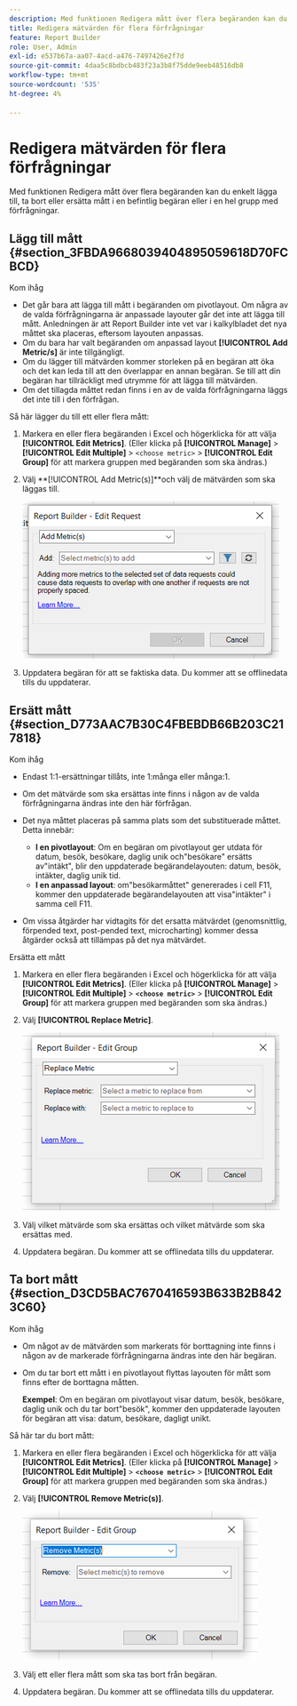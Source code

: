 ```yaml
---
description: Med funktionen Redigera mått över flera begäranden kan du enkelt lägga till, ta bort eller ersätta mått i en befintlig begäran eller i en hel grupp med förfrågningar.
title: Redigera mätvärden för flera förfrågningar
feature: Report Builder
role: User, Admin
exl-id: e537b67a-aa07-4acd-a476-7497426e2f7d
source-git-commit: 4daa5c8bdbcb483f23a3b8f75dde9eeb48516db8
workflow-type: tm+mt
source-wordcount: '535'
ht-degree: 4%

---
```


# Redigera mätvärden för flera förfrågningar

Med funktionen Redigera mått över flera begäranden kan du enkelt lägga till, ta bort eller ersätta mått i en befintlig begäran eller i en hel grupp med förfrågningar.

## Lägg till mått {#section_3FBDA9668039404895059618D70FCBCD}

Kom ihåg

* Det går bara att lägga till mått i begäranden om pivotlayout. Om några av de valda förfrågningarna är anpassade layouter går det inte att lägga till mått. Anledningen är att Report Builder inte vet var i kalkylbladet det nya måttet ska placeras, eftersom layouten anpassas.
* Om du bara har valt begäranden om anpassad layout **[!UICONTROL Add Metric/s]** är inte tillgängligt.
* Om du lägger till mätvärden kommer storleken på en begäran att öka och det kan leda till att den överlappar en annan begäran. Se till att din begäran har tillräckligt med utrymme för att lägga till mätvärden.
* Om det tillagda måttet redan finns i en av de valda förfrågningarna läggs det inte till i den förfrågan.

Så här lägger du till ett eller flera mått:

1. Markera en eller flera begäranden i Excel och högerklicka för att välja **[!UICONTROL Edit Metrics]**. (Eller klicka på **[!UICONTROL Manage]** > **[!UICONTROL Edit Multiple]** > `<choose metric>` > **[!UICONTROL Edit Group]** för att markera gruppen med begäranden som ska ändras.)
1. Välj **[!UICONTROL Add Metric(s)]**och välj de mätvärden som ska läggas till.

   ![](assets/add_metric.png)

1. Uppdatera begäran för att se faktiska data. Du kommer att se offlinedata tills du uppdaterar.

## Ersätt mått {#section_D773AAC7B30C4FBEBDB66B203C217818}

Kom ihåg

* Endast 1:1-ersättningar tillåts, inte 1:många eller många:1.
* Om det mätvärde som ska ersättas inte finns i någon av de valda förfrågningarna ändras inte den här förfrågan.
* Det nya måttet placeras på samma plats som det substituerade måttet. Detta innebär:

   * **I en pivotlayout**: Om en begäran om pivotlayout ger utdata för datum, besök, besökare, daglig unik och&quot;besökare&quot; ersätts av&quot;intäkt&quot;, blir den uppdaterade begärandelayouten: datum, besök, intäkter, daglig unik tid.
   * **I en anpassad layout**: om&quot;besökarmåttet&quot; genererades i cell F11, kommer den uppdaterade begärandelayouten att visa&quot;intäkter&quot; i samma cell F11.

* Om vissa åtgärder har vidtagits för det ersatta mätvärdet (genomsnittlig, förpended text, post-pended text, microcharting) kommer dessa åtgärder också att tillämpas på det nya mätvärdet.

Ersätta ett mått

1. Markera en eller flera begäranden i Excel och högerklicka för att välja **[!UICONTROL Edit Metrics]**. (Eller klicka på **[!UICONTROL Manage]** > **[!UICONTROL Edit Multiple]** > **`<choose metric>`** > **[!UICONTROL Edit Group]** för att markera gruppen med begäranden som ska ändras.)

1. Välj **[!UICONTROL Replace Metric]**.

   ![](assets/replace_metric.png)

1. Välj vilket mätvärde som ska ersättas och vilket mätvärde som ska ersättas med.
1. Uppdatera begäran. Du kommer att se offlinedata tills du uppdaterar.

## Ta bort mått {#section_D3CD5BAC7670416593B633B2B8423C60}

Kom ihåg

* Om något av de mätvärden som markerats för borttagning inte finns i någon av de markerade förfrågningarna ändras inte den här begäran.
* Om du tar bort ett mått i en pivotlayout flyttas layouten för mått som finns efter de borttagna måtten.

   **Exempel**: Om en begäran om pivotlayout visar datum, besök, besökare, daglig unik och du tar bort&quot;besök&quot;, kommer den uppdaterade layouten för begäran att visa: datum, besökare, dagligt unikt.

Så här tar du bort mått:

1. Markera en eller flera begäranden i Excel och högerklicka för att välja **[!UICONTROL Edit Metrics]**. (Eller klicka på **[!UICONTROL Manage]** > **[!UICONTROL Edit Multiple]** > **`<choose metric>`** > **[!UICONTROL Edit Group]** för att markera gruppen med begäranden som ska ändras.)

1. Välj **[!UICONTROL Remove Metric(s)]**.

   ![](assets/remove_metric.png)

1. Välj ett eller flera mått som ska tas bort från begäran.
1. Uppdatera begäran. Du kommer att se offlinedata tills du uppdaterar.
